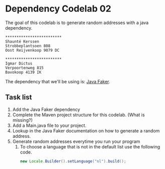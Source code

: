 # Dependency Codelab 02

The goal of this codelab is to generate random addresses with a java dependency.

```
*************************
Shaunté Kerssen
Strobbeplantsoen 808
Oost Reijvenkoop 9079 DC

*************************
Igmar Dictus
Verpoortenweg 815
Bavokoop 4139 IK
```

The dependency that we'll be using is: [Java Faker](https://github.com/DiUS/java-faker).


## Task list
1. Add the Java Faker dependency
2. Complete the Maven project structure for this codelab. (What is missing?)
3. Add a Main.java file to your project.
4. Lookup in the Java Faker documentation on how to generate a random address.
5. Generate random addresses everytime you run your program
   1. To choose a language that is not in the default list use the following code.
      ```java
      new Locale.Builder().setLanguage("nl").build();
      ```

